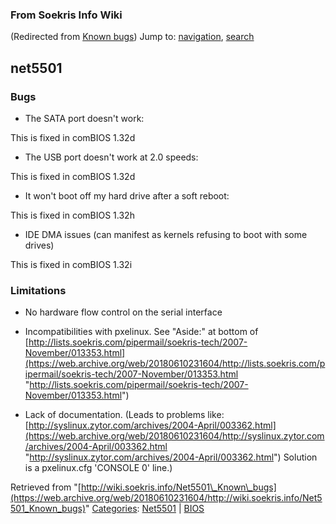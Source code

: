 
### From Soekris Info Wiki


(Redirected from [Known bugs](https://web.archive.org/web/20180610231604/http://wiki.soekris.info/index.php?title=Known_bugs&redirect=no "Known bugs"))
Jump to: [navigation](Known_bugs.html#column-one), [search](Known_bugs.html#searchInput) 
##   net5501


###   Bugs


*  The SATA port doesn't work:


This is fixed in comBIOS 1.32d



*  The USB port doesn't work at 2.0 speeds:


This is fixed in comBIOS 1.32d



*  It won't boot off my hard drive after a soft reboot:


This is fixed in comBIOS 1.32h



*  IDE DMA issues (can manifest as kernels refusing to boot with some drives)


This is fixed in comBIOS 1.32i



###   Limitations


*  No hardware flow control on the serial interface


*  Incompatibilities with pxelinux. See "Aside:" at bottom of [http://lists.soekris.com/pipermail/soekris-tech/2007-November/013353.html](https://web.archive.org/web/20180610231604/http://lists.soekris.com/pipermail/soekris-tech/2007-November/013353.html "http://lists.soekris.com/pipermail/soekris-tech/2007-November/013353.html")


*  Lack of documentation. (Leads to problems like: [http://syslinux.zytor.com/archives/2004-April/003362.html](https://web.archive.org/web/20180610231604/http://syslinux.zytor.com/archives/2004-April/003362.html "http://syslinux.zytor.com/archives/2004-April/003362.html") Solution is a pxelinux.cfg 'CONSOLE 0' line.)




Retrieved from "[http://wiki.soekris.info/Net5501\_Known\_bugs](https://web.archive.org/web/20180610231604/http://wiki.soekris.info/Net5501_Known_bugs)"
[Categories](https://web.archive.org/web/20180610231604/http://wiki.soekris.info/Special:Categories "Special:Categories"): [Net5501](https://web.archive.org/web/20180610231604/http://wiki.soekris.info/Category:Net5501 "Category:Net5501") | [BIOS](https://web.archive.org/web/20180610231604/http://wiki.soekris.info/index.php?title=Category:BIOS&action=edit "Category:BIOS")

 

